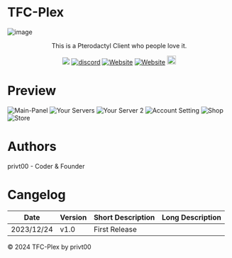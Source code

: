 # TFC-Plex


![image]([https://cdn.tfc-plex.de/img/git_titel.png](https://cdn.tfc-plex.de/img/git_titel.png))
<p align="center" dir="auto">This is a Pterodactyl Client who people love it. </p>
<p align="center">
  <a><img src="https://img.shields.io/github/downloads/HolaClient/HolaClient/total?color=blue&label=v1.5.8 Downloads"/></a>
  <a href="https://discord.gg/CvqRH9TrYK"><img src="https://img.shields.io/discord/1038719273658499072?color=blue&label=Discord&logo=HolaClient&logoColor=blue" alt="discord" /></a>
  <a href="https://holaclient.tech/docs"><img alt="Website" src="https://img.shields.io/website?down_color=lightred&down_message=Offline&label=Docs&up_color=blue&up_message=Online&url=https://holaclient.tech/docs"></a>
    <a href="https://demo.holaclient.tech"><img alt="Website" src="https://img.shields.io/website?down_color=red&down_message=Offline&label=Demo&up_color=blue&up_message=Online&url=https://demo.holaclient.tech"></a>
  <a  href="https://github.com/CR072/HolaClient/stargazers"><img src="https://img.shields.io/github/stars/HolaClient/HolaClient?label=Stars %E2%AD%90" height="20"/></a>
</p>

# Preview

![Main-Panel](https://cdn.tfc-plex.de/img/git_1.png)
![Your Servers](https://cdn.tfc-plex.de/img/git_2.png)
![Your Server 2](https://cdn.tfc-plex.de/img/git_2.png)
![Account Setting](https://cdn.tfc-plex.de/img/git_3.png)
![Shop](https://cdn.tfc-plex.de/img/git_4.png)
![Store](https://cdn.tfc-plex.de/img/git_5.png)

# Authors
privt00 - Coder & Founder

# Cangelog

|Date|Version|Short Description|Long Description|
|---|---|---|---|
|2023/12/24|v1.0|First Release||

© 2024 TFC-Plex by privt00
